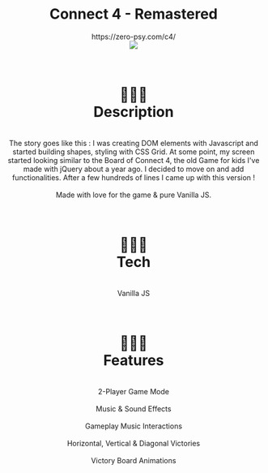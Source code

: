 <div align=center>
 <h1>Connect 4 - Remastered</h1>
 <div>https://zero-psy.com/c4/</div>
<img src="http://zero-psy.herokuapp.com/projectPics/c4RE4.gif"/>
 </div>
 
  <div align=center>

<h1><br>🔸🔷🔸</br> Description</h1>
 <div align=center>
<br>The story goes like this : I was creating DOM elements with Javascript and started building shapes, styling with CSS Grid. At some point, my screen
        started looking similar to the Board of Connect 4, the old Game for kids I've made with jQuery about a year ago. I decided to move on
        and add functionalities. After a few hundreds of lines I came up with this version !</br>
        <br> Made with love for the game & pure Vanilla JS.</br>
 </div>
 <div>

 <div align=center>


<h1><br>🔹🔶🔹</br> Tech</h1>
 <div align=center>
<br>Vanilla JS</br>
 </div>
 <div>
 
  <div align=center>

   <h1><br>🔹🔶🔹</br> Features</h1>
 <div align=center>
  <br>2-Player Game Mode</br>
<brDraggable Playing Dot</br>
<br>Music & Sound Effects</br>
<br>Gameplay Music Interactions</br>
<br>Horizontal, Vertical & Diagonal Victories</br>
<br>Victory Board Animations</br>

 </div>
 <div>







